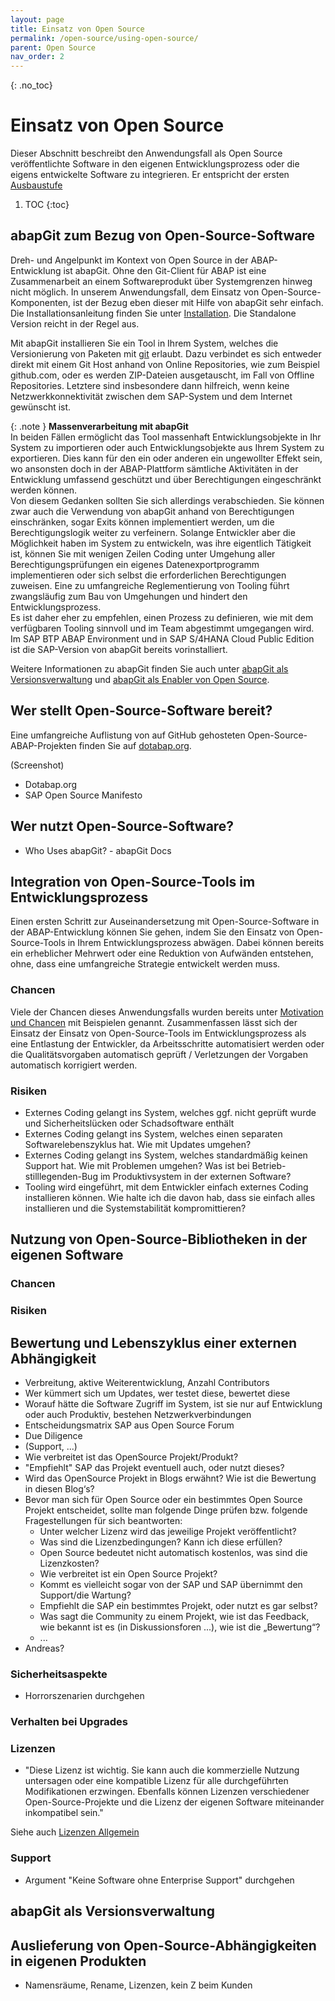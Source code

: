 ```yaml
---
layout: page
title: Einsatz von Open Source
permalink: /open-source/using-open-source/
parent: Open Source
nav_order: 2
---
```


{: .no_toc}
# Einsatz von Open Source

Dieser Abschnitt beschreibt den Anwendungsfall als Open Source veröffentlichte Software in den eigenen Entwicklungsprozess oder die eigens entwickelte Software zu integrieren. Er entspricht der ersten [Ausbaustufe](/ABAP-Leitfaden/open-source/index.md#ausbaustufen)

1. TOC
{:toc}

## abapGit zum Bezug von Open-Source-Software

Dreh- und Angelpunkt im Kontext von Open Source in der ABAP-Entwicklung ist abapGit. Ohne den Git-Client für ABAP ist eine Zusammenarbeit an einem Softwareprodukt über Systemgrenzen hinweg nicht möglich. In unserem Anwendungsfall, dem Einsatz von Open-Source-Komponenten, ist der Bezug eben dieser mit Hilfe von abapGit sehr einfach. Die Installationsanleitung finden Sie unter [Installation](https://docs.abapgit.org/user-guide/getting-started/install.html). Die Standalone Version reicht in der Regel aus.

Mit abapGit installieren Sie ein Tool in Ihrem System, welches die Versionierung von Paketen mit [git](https://git-scm.com/) erlaubt. Dazu verbindet es sich entweder direkt mit einem Git Host anhand von Online Repositories, wie zum Beispiel github.com, oder es werden ZIP-Dateien ausgetauscht, im Fall von Offline Repositories. Letztere sind insbesondere dann hilfreich, wenn keine Netzwerkkonnektivität zwischen dem SAP-System und dem Internet gewünscht ist.

{: .note }
**Massenverarbeitung mit abapGit**  
In beiden Fällen ermöglicht das Tool massenhaft Entwicklungsobjekte in Ihr System zu importieren oder auch Entwicklungsobjekte aus Ihrem System zu exportieren. Dies kann für den ein oder anderen ein ungewollter Effekt sein, wo ansonsten doch in der ABAP-Plattform sämtliche Aktivitäten in der Entwicklung umfassend geschützt und über Berechtigungen eingeschränkt werden können.  
Von diesem Gedanken sollten Sie sich allerdings verabschieden. Sie können zwar auch die Verwendung von abapGit anhand von Berechtigungen einschränken, sogar Exits können implementiert werden, um die Berechtigungslogik weiter zu verfeinern. Solange Entwickler aber die Möglichkeit haben im System zu entwickeln, was ihre eigentlich Tätigkeit ist, können Sie mit wenigen Zeilen Coding unter Umgehung aller Berechtigungsprüfungen ein eigenes Datenexportprogramm implementieren oder sich selbst die erforderlichen Berechtigungen zuweisen. Eine zu umfangreiche Reglementierung von Tooling führt zwangsläufig zum Bau von Umgehungen und hindert den Entwicklungsprozess.  
Es ist daher eher zu empfehlen, einen Prozess zu definieren, wie mit dem verfügbaren Tooling sinnvoll und im Team abgestimmt umgegangen wird. Im SAP BTP ABAP Environment und in SAP S/4HANA Cloud Public Edition ist die SAP-Version von abapGit bereits vorinstalliert.

Weitere Informationen zu abapGit finden Sie auch unter [abapGit als Versionsverwaltung](#abapgit-als-versionsverwaltung) und [abapGit als Enabler von Open Source](/ABAP-Leitfaden/open-source/abapgit-as-enabler).

## Wer stellt Open-Source-Software bereit?

Eine umfangreiche Auflistung von auf GitHub gehosteten Open-Source-ABAP-Projekten finden Sie auf [dotabap.org](https://dotabap.org).

(Screenshot)

- Dotabap.org
- SAP Open Source Manifesto

## Wer nutzt Open-Source-Software?

- Who Uses abapGit? - abapGit Docs

## Integration von Open-Source-Tools im Entwicklungsprozess

Einen ersten Schritt zur Auseinandersetzung mit Open-Source-Software in der ABAP-Entwicklung können Sie gehen, indem Sie den Einsatz von Open-Source-Tools in Ihrem Entwicklungsprozess abwägen. Dabei können bereits ein erheblicher Mehrwert oder eine Reduktion von Aufwänden entstehen, ohne, dass eine umfangreiche Strategie entwickelt werden muss.

### Chancen

Viele der Chancen dieses Anwendungsfalls wurden bereits unter [Motivation und Chancen](/ABAP-Leitfaden/open-source/#motivation-und-chancen) mit Beispielen genannt. Zusammenfassen lässt sich der Einsatz der Einsatz von Open-Source-Tools im Entwicklungsprozess als eine Entlastung der Entwickler, da Arbeitsschritte automatisiert werden oder die Qualitätsvorgaben automatisch geprüft / Verletzungen der Vorgaben automatisch korrigiert werden.

### Risiken

- Externes Coding gelangt ins System, welches ggf. nicht geprüft wurde und Sicherheitslücken oder Schadsoftware enthält
- Externes Coding gelangt ins System, welches einen separaten Softwarelebenszyklus hat. Wie mit Updates umgehen?
- Externes Coding gelangt ins System, welches standardmäßig keinen Support hat. Wie mit Problemen umgehen? Was ist bei Betrieb-stilllegenden-Bug im Produktivsystem in der externen Software?
- Tooling wird eingeführt, mit dem Entwickler einfach externes Coding installieren können. Wie halte ich die davon hab, dass sie einfach alles installieren und die Systemstabilität kompromittieren?

## Nutzung von Open-Source-Bibliotheken in der eigenen Software

### Chancen

### Risiken


## Bewertung und Lebenszyklus einer externen Abhängigkeit

- Verbreitung, aktive Weiterentwicklung, Anzahl Contributors
- Wer kümmert sich um Updates, wer testet diese, bewertet diese
- Worauf hätte die Software Zugriff im System, ist sie nur auf Entwicklung oder auch Produktiv, bestehen Netzwerkverbindungen
- Entscheidungsmatrix SAP aus Open Source Forum
- Due Diligence
- (Support, ...)
- Wie verbreitet ist das OpenSource Projekt/Produkt?
- "Empfiehlt" SAP das Projekt eventuell auch, oder nutzt dieses?
- Wird das OpenSource Projekt in Blogs erwähnt? Wie ist die Bewertung in diesen Blog‘s?
- Bevor man sich für Open Source oder ein bestimmtes Open Source Projekt entscheidet, sollte man folgende Dinge prüfen bzw. folgende Fragestellungen für sich beantworten:
  - Unter welcher Lizenz wird das jeweilige Projekt veröffentlicht?
  - Was sind die Lizenzbedingungen? Kann ich diese erfüllen?
  - Open Source bedeutet nicht automatisch kostenlos, was sind die Lizenzkosten?
  - Wie verbreitet ist ein Open Source Projekt?
  - Kommt es vielleicht sogar von der SAP und SAP übernimmt den Support/die Wartung?
  - Empfiehlt die SAP ein bestimmtes Projekt, oder nutzt es gar selbst?
  - Was sagt die Community zu einem Projekt, wie ist das Feedback, wie bekannt ist es (in Diskussionsforen ...), wie ist die „Bewertung“?
  - ...
- Andreas?

### Sicherheitsaspekte

- Horrorszenarien durchgehen

### Verhalten bei Upgrades

### Lizenzen

- "Diese Lizenz ist wichtig. Sie kann auch die kommerzielle Nutzung untersagen oder eine kompatible Lizenz für alle durchgeführten Modifikationen erzwingen. Ebenfalls können Lizenzen verschiedener Open-Source-Projekte und die Lizenz der eigenen Software miteinander inkompatibel sein."

Siehe auch [Lizenzen Allgemein](/ABAP-Leitfaden/open-source/index#lizenzen)

### Support

- Argument "Keine Software ohne Enterprise Support" durchgehen

## abapGit als Versionsverwaltung

## Auslieferung von Open-Source-Abhängigkeiten in eigenen Produkten

- Namensräume, Rename, Lizenzen, kein Z beim Kunden
